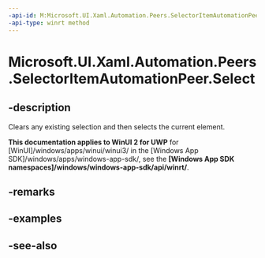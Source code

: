 ```yaml
---
-api-id: M:Microsoft.UI.Xaml.Automation.Peers.SelectorItemAutomationPeer.Select
-api-type: winrt method
---
```


<!-- Method syntax
public void Select()
-->

# Microsoft.UI.Xaml.Automation.Peers.SelectorItemAutomationPeer.Select

## -description
Clears any existing selection and then selects the current element.

**This documentation applies to WinUI 2 for UWP** for [WinUI]/windows/apps/winui/winui3/ in the [Windows App SDK]/windows/apps/windows-app-sdk/, see the **[Windows App SDK namespaces]/windows/windows-app-sdk/api/winrt/**.

## -remarks

## -examples

## -see-also

